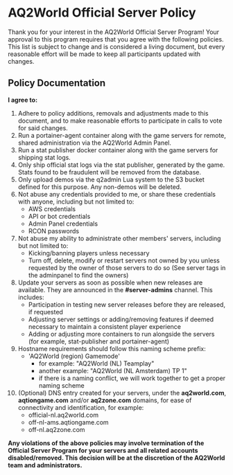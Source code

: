 # AQ2World Official Server Policy

Thank you for your interest in the AQ2World Official Server Program!  Your approval to this program requires that you agree with the following policies.  This list is subject to change and is considered a living document, but every reasonable effort will be made to keep all participants updated with changes.

## Policy Documentation
**I agree to:**

1. Adhere to policy additions, removals and adjustments made to this document, and to make reasonable efforts to participate in calls to vote for said changes.
2. Run a portainer-agent container along with the game servers for remote, shared administration via the AQ2World Admin Panel.
3. Run a stat publisher docker container along with the game servers for shipping stat logs.
4. Only ship official stat logs via the stat publisher, generated by the game.  Stats found to be fraudulent will be removed from the database.
5. Only upload demos via the q2admin Lua system to the S3 bucket defined for this purpose.  Any non-demos will be deleted.
6. Not abuse any credentials provided to me, or share these credentials with anyone, including but not limited to:
    * AWS credentials
    * API or bot credentials
    * Admin Panel credentials
    * RCON passwords
7. Not abuse my ability to administrate other members' servers, including but not limited to:
    * Kicking/banning players unless necessary
    * Turn off, delete, modify or restart servers not owned by you unless requested by the owner of those servers to do so (See server tags in the adminpanel to find the owners)
8. Update your servers as soon as possible when new releases are available.  They are announced in the **#server-admins** channel.  This includes:
    * Participation in testing new server releases before they are released, if requested
    * Adjusting server settings or adding/removing features if deemed necessary to maintain a consistent player experience
    * Adding or adjusting more containers to run alongside the servers (for example, stat-publisher and portainer-agent)
9. Hostname requirements should follow this naming scheme prefix:
    * 'AQ2World (region) Gamemode'
      * for example: "AQ2World (NL) Teamplay"
      * another example: "AQ2World (NL Amsterdam) TP 1"
      * if there is a naming conflict, we will work together to get a proper naming scheme
10. (Optional) DNS entry created for your servers, under the **aq2world.com**, **aqtiongame.com** and/or **aq2zone.com** domains, for ease of connectivity and identification, for example:
    * official-nl.aq2world.com
    * off-nl-ams.aqtiongame.com
    * off-nl.aq2zone.com

**Any violations of the above policies may involve termination of the Official Server Program for your servers and all related accounts disabled/removed.  This decision will be at the discretion of the AQ2World team and administrators.**
